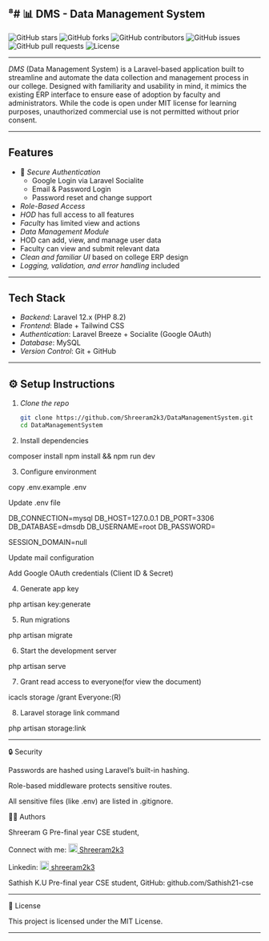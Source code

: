 ⁸# 📊 DMS - Data Management System
---


![GitHub stars](https://img.shields.io/github/stars/Shreeram2k3/DataManagementSystem?style=social)
![GitHub forks](https://img.shields.io/github/forks/Shreeram2k3/DataManagementSystem?style=social)
![GitHub contributors](https://img.shields.io/github/contributors/Shreeram2k3/DataManagementSystem)
![GitHub issues](https://img.shields.io/github/issues/Shreeram2k3/DataManagementSystem)
![GitHub pull requests](https://img.shields.io/github/issues-pr/Shreeram2k3/DataManagementSystem)
![License](https://img.shields.io/github/license/Shreeram2k3/DataManagementSystem)

---

*DMS* (Data Management System) is a Laravel-based application built to streamline and automate the data collection and management process in our college. Designed with familiarity and usability in mind, it mimics the existing ERP interface to ensure ease of adoption by faculty and administrators. While the code is open under MIT license for learning purposes, unauthorized commercial use is not permitted without prior consent.

---


##  Features

- 🔐 *Secure Authentication*
  - Google Login via Laravel Socialite
  - Email & Password Login
  - Password reset and change support
-  *Role-Based Access*
  - *HOD* has full access to all features
  - *Faculty* has limited view and actions
-  *Data Management Module*
  - HOD can add, view, and manage user data
  - Faculty can view and submit relevant data
-  *Clean and familiar UI* based on college ERP design
-  *Logging, validation, and error handling* included

---

##  Tech Stack

- *Backend*: Laravel 12.x (PHP 8.2)
- *Frontend*: Blade + Tailwind CSS
- *Authentication*: Laravel Breeze + Socialite (Google OAuth)
- *Database*: MySQL
- *Version Control*: Git + GitHub

---

## ⚙ Setup Instructions

1. *Clone the repo*
   ```bash
   git clone https://github.com/Shreeram2k3/DataManagementSystem.git
   cd DataManagementSystem

2. Install dependencies

composer install
npm install && npm run dev


3. Configure environment

copy .env.example .env

Update .env file 

DB_CONNECTION=mysql
DB_HOST=127.0.0.1
DB_PORT=3306
DB_DATABASE=dmsdb
DB_USERNAME=root
DB_PASSWORD=

SESSION_DOMAIN=null

Update mail configuration

Add Google OAuth credentials (Client ID & Secret)



4. Generate app key

php artisan key:generate


5. Run migrations

php artisan migrate


6. Start the development server

php artisan serve

7. Grant read access to everyone(for view the document)

icacls storage /grant Everyone:(R)

8. Laravel storage link command

php artisan storage:link



---

🔒 Security

Passwords are hashed using Laravel’s built-in hashing.

Role-based middleware protects sensitive routes.

All sensitive files (like .env) are listed in .gitignore.




👨‍💻 Authors

Shreeram G
Pre-final year CSE student,

Connect with me: 
 [<img
 src="https://cdn-icons-png.flaticon.com/512/25/25231.png" width="18" height="18"/> Shreeram2k3](https://github.com/Shreeram2k3)

  Linkedin:
[<img src="https://cdn-icons-png.flaticon.com/512/174/174857.png" width="18" height="18"/> shreeram2k3](https://www.linkedin.com/in/shreeram2k3)

 Sathish K.U
 Pre-final year CSE student,
 GitHub: github.com/Sathish21-cse


---

📄 License

This project is licensed under the MIT License.

---
